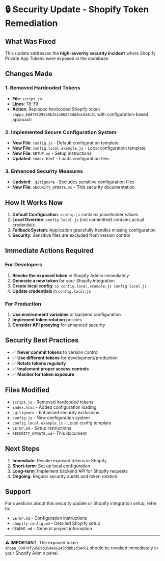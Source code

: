 # 🔒 Security Update - Shopify Token Remediation

## What Was Fixed

This update addresses the **high-severity security incident** where Shopify Private App Tokens were exposed in the codebase.

## Changes Made

### 1. Removed Hardcoded Tokens
- **File**: `script.js`
- **Lines**: 78-79
- **Action**: Replaced hardcoded Shopify token `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` with configuration-based approach

### 2. Implemented Secure Configuration System
- **New File**: `config.js` - Default configuration template
- **New File**: `config.local.example.js` - Local configuration template
- **New File**: `SETUP.md` - Setup instructions
- **Updated**: `index.html` - Loads configuration files

### 3. Enhanced Security Measures
- **Updated**: `.gitignore` - Excludes sensitive configuration files
- **New File**: `SECURITY_UPDATE.md` - This security documentation

## How It Works Now

1. **Default Configuration**: `config.js` contains placeholder values
2. **Local Override**: `config.local.js` (not committed) contains actual credentials
3. **Fallback System**: Application gracefully handles missing configuration
4. **Security**: Sensitive files are excluded from version control

## Immediate Actions Required

### For Developers
1. **Revoke the exposed token** in Shopify Admin immediately
2. **Generate a new token** for your Shopify integration
3. **Create local config**: `cp config.local.example.js config.local.js`
4. **Update credentials** in `config.local.js`

### For Production
1. **Use environment variables** or backend configuration
2. **Implement token rotation** policies
3. **Consider API proxying** for enhanced security

## Security Best Practices

- ✅ **Never commit tokens** to version control
- ✅ **Use different tokens** for development/production
- ✅ **Rotate tokens regularly**
- ✅ **Implement proper access controls**
- ✅ **Monitor for token exposure**

## Files Modified

- `script.js` - Removed hardcoded tokens
- `index.html` - Added configuration loading
- `.gitignore` - Enhanced security exclusions
- `config.js` - New configuration system
- `config.local.example.js` - Local config template
- `SETUP.md` - Setup instructions
- `SECURITY_UPDATE.md` - This document

## Next Steps

1. **Immediate**: Revoke exposed tokens in Shopify
2. **Short-term**: Set up local configuration
3. **Long-term**: Implement backend API for Shopify requests
4. **Ongoing**: Regular security audits and token rotation

## Support

For questions about this security update or Shopify integration setup, refer to:
- `SETUP.md` - Configuration instructions
- `shopify-config.md` - Detailed Shopify setup
- `README.md` - General project information

---

**⚠️ IMPORTANT**: The exposed token `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` should be revoked immediately in your Shopify Admin panel.

